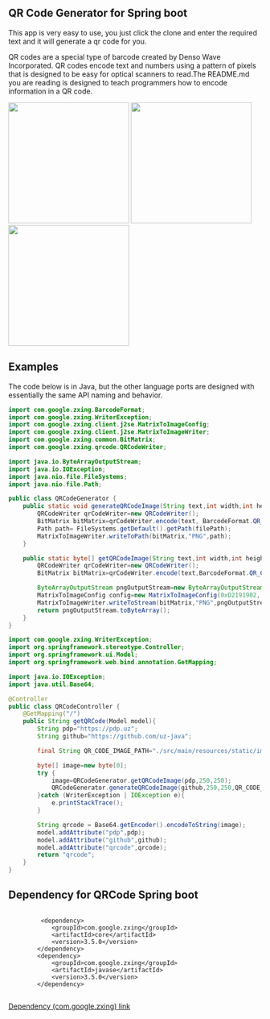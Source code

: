 







## QR Code Generator for Spring boot

This app is very easy to use, you just click the clone and enter the required text and it will generate a qr code for you.

QR codes are a special type of barcode created by Denso Wave Incorporated. QR codes encode text and numbers using a pattern of pixels that is designed to be easy for optical scanners to read.The README.md you are reading is designed to teach programmers how to encode information in a QR code.

<p float="left">
<img style="display:inline-block" src="https://raw.githubusercontent.com/kozakdenys/qr-code-styling/master/src/assets/facebook_example_new.png" width="240" />
<img style="display:inline-block" src="https://raw.githubusercontent.com/kozakdenys/qr-code-styling/master/src/assets/qr_code_example.png" width="240" />
<img style="display:inline-block" src="https://raw.githubusercontent.com/kozakdenys/qr-code-styling/master/src/assets/telegram_example_new.png" width="240" />
</p>

Examples
--------

The code below is in Java, but the other language ports are designed with essentially the same API naming and behavior.

```java
import com.google.zxing.BarcodeFormat;
import com.google.zxing.WriterException;
import com.google.zxing.client.j2se.MatrixToImageConfig;
import com.google.zxing.client.j2se.MatrixToImageWriter;
import com.google.zxing.common.BitMatrix;
import com.google.zxing.qrcode.QRCodeWriter;

import java.io.ByteArrayOutputStream;
import java.io.IOException;
import java.nio.file.FileSystems;
import java.nio.file.Path;

public class QRCodeGenerator {
    public static void generateQRCodeImage(String text,int width,int height,String filePath) throws WriterException, IOException {
        QRCodeWriter qrCodeWriter=new QRCodeWriter();
        BitMatrix bitMatrix=qrCodeWriter.encode(text, BarcodeFormat.QR_CODE,width,height);
        Path path= FileSystems.getDefault().getPath(filePath);
        MatrixToImageWriter.writeToPath(bitMatrix,"PNG",path);
    }

    public static byte[] getQRCodeImage(String text,int width,int height) throws WriterException, IOException {
        QRCodeWriter qrCodeWriter=new QRCodeWriter();
        BitMatrix bitMatrix=qrCodeWriter.encode(text,BarcodeFormat.QR_CODE,width,height);

        ByteArrayOutputStream pngOutputStream=new ByteArrayOutputStream();
        MatrixToImageConfig config=new MatrixToImageConfig(0xD2191902, 0xFFFFC041);
        MatrixToImageWriter.writeToStream(bitMatrix,"PNG",pngOutputStream,config);
        return pngOutputStream.toByteArray();
    }
}

```

```java
import com.google.zxing.WriterException;
import org.springframework.stereotype.Controller;
import org.springframework.ui.Model;
import org.springframework.web.bind.annotation.GetMapping;

import java.io.IOException;
import java.util.Base64;

@Controller
public class QRCodeController {
    @GetMapping("/")
    public String getQRCode(Model model){
        String pdp="https://pdp.uz";
        String github="https://github.com/uz-java";

        final String QR_CODE_IMAGE_PATH="./src/main/resources/static/img/QRCode.png";

        byte[] image=new byte[0];
        try {
            image=QRCodeGenerator.getQRCodeImage(pdp,250,250);
            QRCodeGenerator.generateQRCodeImage(github,250,250,QR_CODE_IMAGE_PATH);
        }catch (WriterException | IOException e){
            e.printStackTrace();
        }

        String qrcode = Base64.getEncoder().encodeToString(image);
        model.addAttribute("pdp",pdp);
        model.addAttribute("github",github);
        model.addAttribute("qrcode",qrcode);
        return "qrcode";
    }
}

```





## Dependency for QRCode Spring boot

```
        
         <dependency>
            <groupId>com.google.zxing</groupId>
            <artifactId>core</artifactId>
            <version>3.5.0</version>
        </dependency>
        <dependency>
            <groupId>com.google.zxing</groupId>
            <artifactId>javase</artifactId>
            <version>3.5.0</version>
        </dependency>
        
```
 <a href="https://mvnrepository.com/search?q=com.google.zxing" target="_blank">Dependency (com.google.zxing) link</a>
